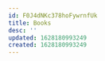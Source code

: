 ```yaml
---
id: F0J4dNKc378hoFywrnfUk
title: Books
desc: ''
updated: 1628180993249
created: 1628180993249
---
```


